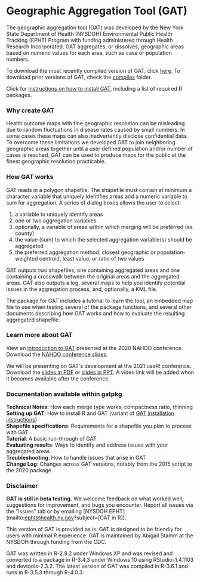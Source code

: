 # Geographic Aggregation Tool (GAT)

The geographic aggregation tool (GAT) was developed by the New York State Department of Health (NYSDOH) Environmental Public Health Tracking (EPHT) Program with funding administered through Health Research Incorporated. GAT aggregates, or dissolves, geographic areas based on numeric values for each area, such as case or population numbers.

To download the most recently compiled version of GAT, click [here](compiles/gatpkg_1.61.0.tar.gz?raw=TRUE). To download prior versions of GAT, check the [compiles](compiles) folder.

Click for [instructions on how to install GAT](presentations/gat_install_instructions.pdf), including a list of required R packages.

### Why create GAT

Health outcome maps with fine geographic resolution can be misleading due to random fluctuations in disease rates caused by small numbers. In some cases these maps can also inadvertently disclose confidential data. To overcome these limitations we developed GAT to join neighboring geographic areas together until a user defined population and/or number of cases is reached. GAT can be used to produce maps for the public at the finest geographic resolution practicable.

### How GAT works

GAT reads in a polygon shapefile. The shapefile must contain at minimum a character variable that uniquely identifies areas and a numeric variable to sum for aggregation. A series of dialog boxes allows the user to select: 

1. a variable to uniquely identify areas
2. one or two aggregation variables
3. optionally, a variable of areas within which merging will be preferred (ex. county)
4. the value (sum) to which the selected aggregation variable(s) should be aggregated
5. the preferred aggregation method: closest geographic or population-weighted centroid, least value, or ratio of two values

GAT outputs two shapefiles, one containing aggregated areas and one containing a crosswalk between the original areas and the aggregated areas. GAT also outputs a log, several maps to help you identify potential issues in the aggregation process, and, optionally, a KML file.

The package for GAT includes a tutorial to learn the tool, an embedded map file to use when testing several of the package functions, and several other documents describing how GAT works and how to evaluate the resulting aggregated shapefile.

### Learn more about GAT

View an [introduction to GAT](https://youtu.be/BRxhay4FhGI?t=1096) presented at the 2020 NAHDO conference. Download the [NAHDO conference slides](presentations/NYS_GAT_NAHDO_2020.pdf).

We will be presenting on GAT's development at the 2021 useR! conference. Download the [slides in PDF](presentations/NYS_GAT_useR_2021.pdf) or [slides in PPT](presentations/NYS_GAT_useR_2021.ppt). A video link will be added when it becomes available after the conference.

### Documentation available within gatpkg

**Technical Notes**: How each merge type works, compactness ratio, thinning  
**Setting up GAT**: How to install R and GAT (variant of [GAT installation instructions](presentations/gat_install_instructions.pdf))  
**Shapefile specifications**: Requirements for a shapefile you plan to process with GAT  
**Tutorial**: A basic run-through of GAT  
**Evaluating results**: Ways to identify and address issues with your aggregated areas  
**Troubleshooting**: How to handle issues that arise in GAT  
**Change Log**: Changes across GAT versions, notably from the 2015 script to the 2020 package  

### Disclaimer

**GAT is still in beta testing.** We welcome feedback on what worked well, suggestions for improvement, and bugs you encounter. Report all issues via the "Issues" tab or by emailing [NYSDOH EPHT](mailto:epht@health.ny.gov?subject=[GAT in R]).

This version of GAT is provided as is. GAT is designed to be friendly for users with minimal R experience. GAT is maintained by Abigail Stamm at the NYSDOH through funding from the CDC. 

GAT was written in R-2.9.2 under Windows XP and was revised and converted to a package in R-3.4.3 under Windows 10 using RStudio-1.4.1103 and devtools-2.3.2. The latest version of GAT was compiled in R-3.6.1 and runs in R-3.5.3 through R-4.0.3. 


